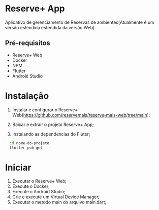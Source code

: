# Reserve+ App

Aplicativo de gerenciamento de Reservas de ambientes(Atualmente é um versão estendida estendida da versão Web).

## Pré-requisitos
* Reserve+ Web 
* Docker
* NPM
* Flutter
* Android Studio

# Instalação
1. Instalar e configurar o Reserve+ Web(https://github.com/reservemais/reserve-mais-web/tree/main);
   
2. Baixar e extrair o projeto Reserve+ App;

3. Instalando as dependencias do Fluter;
```bash
  cd nome-do-projeto
  flutter pub get
```

# Iniciar
1. Executar o Reserve+ Web;
2. Execute o Docker;
3. Execute o Android Studio;
4. Crie e execute um Virtual Device Manager;
5. Executar o metodo main do arquivo main.dart;
